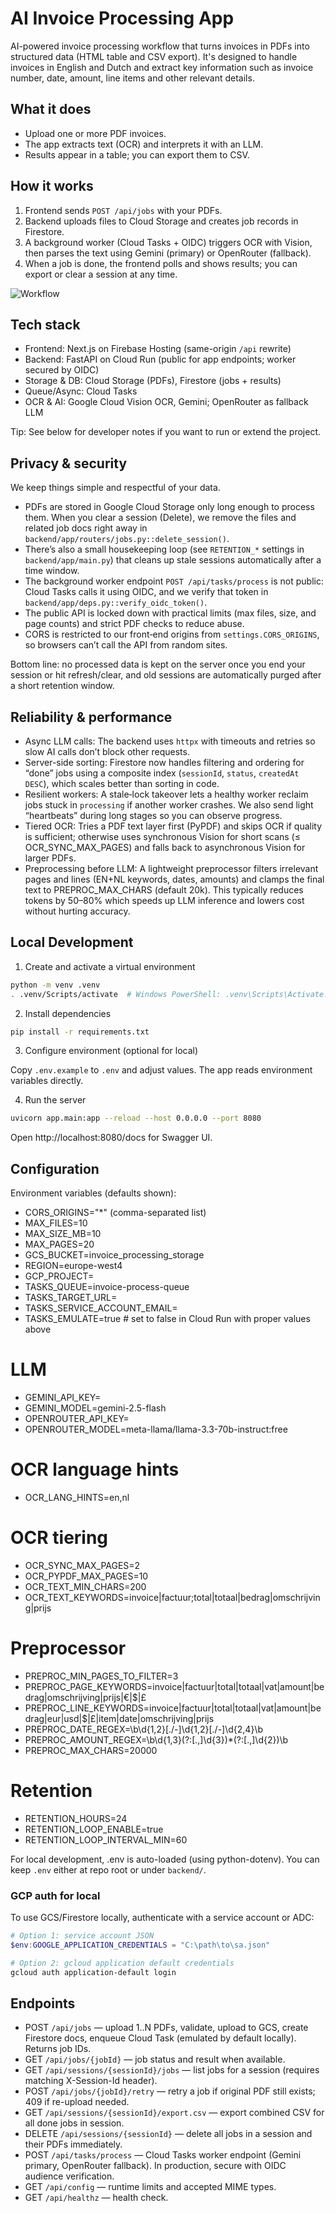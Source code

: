 # AI Invoice Processing App

AI-powered invoice processing workflow that turns invoices in PDFs into structured data (HTML table and CSV export). It's designed to handle invoices in English and Dutch and extract key information such as invoice number, date, amount, line items and other relevant details.

## What it does
- Upload one or more PDF invoices.
- The app extracts text (OCR) and interprets it with an LLM.
- Results appear in a table; you can export them to CSV.

## How it works
1) Frontend sends `POST /api/jobs` with your PDFs.
2) Backend uploads files to Cloud Storage and creates job records in Firestore.
3) A background worker (Cloud Tasks + OIDC) triggers OCR with Vision, then parses
   the text using Gemini (primary) or OpenRouter (fallback).
4) When a job is done, the frontend polls and shows results; you can export or
   clear a session at any time.

![Workflow](diagram.png)

## Tech stack
- Frontend: Next.js on Firebase Hosting (same-origin `/api` rewrite)
- Backend: FastAPI on Cloud Run (public for app endpoints; worker secured by OIDC)
- Storage & DB: Cloud Storage (PDFs), Firestore (jobs + results)
- Queue/Async: Cloud Tasks
- OCR & AI: Google Cloud Vision OCR, Gemini; OpenRouter as fallback LLM

Tip: See below for developer notes if you want to run or extend the project.

## Privacy & security

We keep things simple and respectful of your data.

- PDFs are stored in Google Cloud Storage only long enough to process them.
  When you clear a session (Delete), we remove the files and related job docs right away
  in `backend/app/routers/jobs.py::delete_session()`.
- There’s also a small housekeeping loop (see `RETENTION_*` settings in `backend/app/main.py`)
  that cleans up stale sessions automatically after a time window.
- The background worker endpoint `POST /api/tasks/process` is not public: Cloud Tasks calls it
  using OIDC, and we verify that token in `backend/app/deps.py::verify_oidc_token()`.
- The public API is locked down with practical limits (max files, size, and page counts) and
  strict PDF checks to reduce abuse.
- CORS is restricted to our front‑end origins from `settings.CORS_ORIGINS`, so browsers can’t
  call the API from random sites.

Bottom line: no processed data is kept on the server once you end your session or hit refresh/clear,
and old sessions are automatically purged after a short retention window.

## Reliability & performance

- Async LLM calls: The backend uses `httpx` with timeouts and retries so slow AI calls don’t block other requests.
- Server-side sorting: Firestore now handles filtering and ordering for “done” jobs using a composite index
  (`sessionId`, `status`, `createdAt DESC`), which scales better than sorting in code.
- Resilient workers: A stale‑lock takeover lets a healthy worker reclaim jobs stuck in `processing` if another
  worker crashes. We also send light “heartbeats” during long stages so you can observe progress.
- Tiered OCR: Tries a PDF text layer first (PyPDF) and skips OCR if quality is sufficient; otherwise uses
  synchronous Vision for short scans (≤ OCR_SYNC_MAX_PAGES) and falls back to asynchronous Vision for larger PDFs.
 - Preprocessing before LLM: A lightweight preprocessor filters irrelevant pages and lines (EN+NL keywords, dates,
   amounts) and clamps the final text to PREPROC_MAX_CHARS (default 20k). This typically reduces tokens by 50–80%
   which speeds up LLM inference and lowers cost without hurting accuracy.

## Local Development

1) Create and activate a virtual environment

```bash
python -m venv .venv
. .venv/Scripts/activate  # Windows PowerShell: .venv\Scripts\Activate.ps1
```

2) Install dependencies

```bash
pip install -r requirements.txt
```

3) Configure environment (optional for local)

Copy `.env.example` to `.env` and adjust values. The app reads environment variables directly.

4) Run the server

```bash
uvicorn app.main:app --reload --host 0.0.0.0 --port 8080
```

Open http://localhost:8080/docs for Swagger UI.

## Configuration

Environment variables (defaults shown):
- CORS_ORIGINS="*"  (comma-separated list)
- MAX_FILES=10
- MAX_SIZE_MB=10
- MAX_PAGES=20
- GCS_BUCKET=invoice_processing_storage
- REGION=europe-west4
- GCP_PROJECT=
- TASKS_QUEUE=invoice-process-queue
- TASKS_TARGET_URL=
- TASKS_SERVICE_ACCOUNT_EMAIL=
- TASKS_EMULATE=true  # set to false in Cloud Run with proper values above

# LLM
- GEMINI_API_KEY=
- GEMINI_MODEL=gemini-2.5-flash
- OPENROUTER_API_KEY=
- OPENROUTER_MODEL=meta-llama/llama-3.3-70b-instruct:free

# OCR language hints
- OCR_LANG_HINTS=en,nl

# OCR tiering
- OCR_SYNC_MAX_PAGES=2
- OCR_PYPDF_MAX_PAGES=10
- OCR_TEXT_MIN_CHARS=200
- OCR_TEXT_KEYWORDS=invoice|factuur;total|totaal|bedrag|omschrijving|prijs

# Preprocessor
- PREPROC_MIN_PAGES_TO_FILTER=3
- PREPROC_PAGE_KEYWORDS=invoice|factuur|total|totaal|vat|amount|bedrag|omschrijving|prijs|€|\$|£
- PREPROC_LINE_KEYWORDS=invoice|factuur|total|totaal|vat|amount|bedrag|eur|usd|\$|£|item|date|omschrijving|prijs
- PREPROC_DATE_REGEX=\b\d{1,2}[./-]\d{1,2}[./-]\d{2,4}\b
- PREPROC_AMOUNT_REGEX=\b\d{1,3}(?:[.,]\d{3})*(?:[.,]\d{2})\b
- PREPROC_MAX_CHARS=20000

# Retention
- RETENTION_HOURS=24
- RETENTION_LOOP_ENABLE=true
- RETENTION_LOOP_INTERVAL_MIN=60

For local development, .env is auto-loaded (using python-dotenv). You can keep `.env` either at repo root or under `backend/`.

### GCP auth for local

To use GCS/Firestore locally, authenticate with a service account or ADC:

```powershell
# Option 1: service account JSON
$env:GOOGLE_APPLICATION_CREDENTIALS = "C:\path\to\sa.json"

# Option 2: gcloud application default credentials
gcloud auth application-default login
```

## Endpoints

- POST `/api/jobs` — upload 1..N PDFs, validate, upload to GCS, create Firestore docs, enqueue Cloud Task (emulated by default locally). Returns job IDs.
- GET `/api/jobs/{jobId}` — job status and result when available.
- GET `/api/sessions/{sessionId}/jobs` — list jobs for a session (requires matching X-Session-Id header).
- POST `/api/jobs/{jobId}/retry` — retry a job if original PDF still exists; 409 if re-upload needed.
- GET `/api/sessions/{sessionId}/export.csv` — export combined CSV for all done jobs in session.
- DELETE `/api/sessions/{sessionId}` — delete all jobs in a session and their PDFs immediately.
- POST `/api/tasks/process` — Cloud Tasks worker endpoint (Gemini primary, OpenRouter fallback). In production, secure with OIDC audience verification.
- GET `/api/config` — runtime limits and accepted MIME types.
- GET `/api/healthz` — health check.


